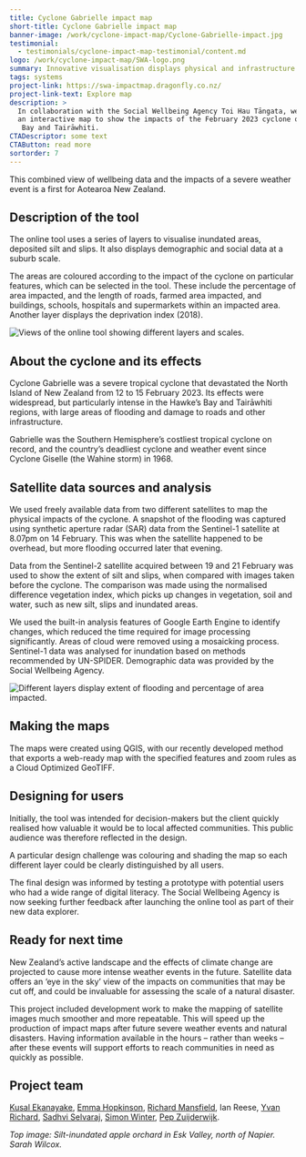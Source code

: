 ```yaml
---
title: Cyclone Gabrielle impact map
short-title: Cyclone Gabrielle impact map
banner-image: /work/cyclone-impact-map/Cyclone-Gabrielle-impact.jpg
testimonial:
  - testimonials/cyclone-impact-map-testimonial/content.md
logo: /work/cyclone-impact-map/SWA-logo.png
summary: Innovative visualisation displays physical and infrastructure impacts.
tags: systems
project-link: https://swa-impactmap.dragonfly.co.nz/
project-link-text: Explore map
description: >
  In collaboration with the Social Wellbeing Agency Toi Hau Tāngata, we created
  an interactive map to show the impacts of the February 2023 cyclone on Hawke’s
   Bay and Tairāwhiti.
CTADescriptor: some text
CTAButton: read more
sortorder: 7
---
```


This combined view of wellbeing data and the impacts of a severe weather event
is a first for Aotearoa New Zealand.

<!--more-->

## Description of the tool

The online tool uses a series of layers to visualise inundated areas, deposited silt and slips. It also displays demographic and social data at a suburb scale.

The areas are coloured according to the impact of the cyclone on particular features, which can be selected in the tool. These include the percentage of area impacted, and the length of roads, farmed area impacted, and buildings, schools, hospitals and supermarkets within an impacted area. Another layer displays the deprivation index (2018).

![Views of the online tool showing different layers and scales.](/work/cyclone-impact-map/Impact-map-view2.jpg)

## About the cyclone and its effects

Cyclone Gabrielle was a severe tropical cyclone that devastated the North Island of New Zealand from 12 to 15 February 2023. Its effects were widespread, but particularly intense in the Hawke’s Bay and Tairāwhiti regions, with large areas of flooding and damage to roads and other infrastructure.

Gabrielle was the Southern Hemisphere’s costliest tropical cyclone on record, and the country’s deadliest cyclone and weather event since Cyclone Giselle (the Wahine storm) in 1968.

## Satellite data sources and analysis

We used freely available data from two different satellites to map the physical impacts of the cyclone. A snapshot of the flooding was captured using synthetic aperture radar (SAR) data from the Sentinel-1 satellite at 8.07pm on 14 February. This was when the satellite happened to be overhead, but more flooding occurred later that evening.

Data from the Sentinel-2 satellite acquired between 19 and 21 February was used to show the extent of silt and slips, when compared with images taken before the cyclone. The comparison was made using the normalised difference vegetation index, which picks up changes in vegetation, soil and water, such as new silt, slips and inundated areas.

We used the built-in analysis features of Google Earth Engine to identify changes, which reduced the time required for image processing significantly. Areas of cloud were removed using a mosaicking process. Sentinel-1 data was analysed for inundation based on methods recommended by UN-SPIDER. Demographic data was provided by the Social Wellbeing Agency.

![Different layers display extent of flooding and percentage of area impacted.](/work/cyclone-impact-map/Gabrielle-impact-map.gif)

## Making the maps

The maps were created using QGIS, with our recently developed method that exports a web-ready map with the specified features and zoom rules as a Cloud Optimized GeoTIFF.

## Designing for users

Initially, the tool was intended for decision-makers but the client quickly realised how valuable it would be to local affected communities. This public audience was therefore reflected in the design.

A particular design challenge was colouring and shading the map so each different layer could be clearly distinguished by all users.

The final design was informed by testing a prototype with potential users who had a wide range of digital literacy. The Social Wellbeing Agency is now seeking further feedback after launching the online tool as part of their new data explorer.

## Ready for next time

New Zealand’s active landscape and the effects of climate change are projected to cause more intense weather events in the future. Satellite data offers an ‘eye in the sky’ view of the impacts on communities that may be cut off, and could be invaluable for assessing the scale of a natural disaster.

This project included development work to make the mapping of satellite images much smoother and more repeatable. This will speed up the production of impact maps after future severe weather events and natural disasters. Having information available in the hours – rather than weeks – after these events will support efforts to reach communities in need as quickly as possible.

## Project team

[Kusal Ekanayake](/people/ekanayake-kusal.html),
[Emma Hopkinson](/people/hopkinson-emma.html),
[Richard Mansfield](/people/mansfield-richard.html),
Ian Reese,
[Yvan Richard](/people/richard-yvan.html),
[Sadhvi Selvaraj](/people/selvaraj-sadhvi.html),
[Simon Winter](/people/winter-simon.html),
[Pep Zuijderwijk](/people/zuijderwijk-pep.html).

_Top image: Silt-inundated apple orchard in Esk Valley, north of Napier. Sarah Wilcox._
